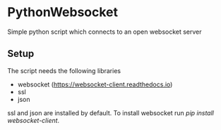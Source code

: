 # PythonWebsocket
Simple python script which connects to an open websocket server

## Setup
The script needs the following libraries
- websocket (https://websocket-client.readthedocs.io)
- ssl
- json

ssl and json are installed by default. To install websocket run _pip install websocket-client_.

